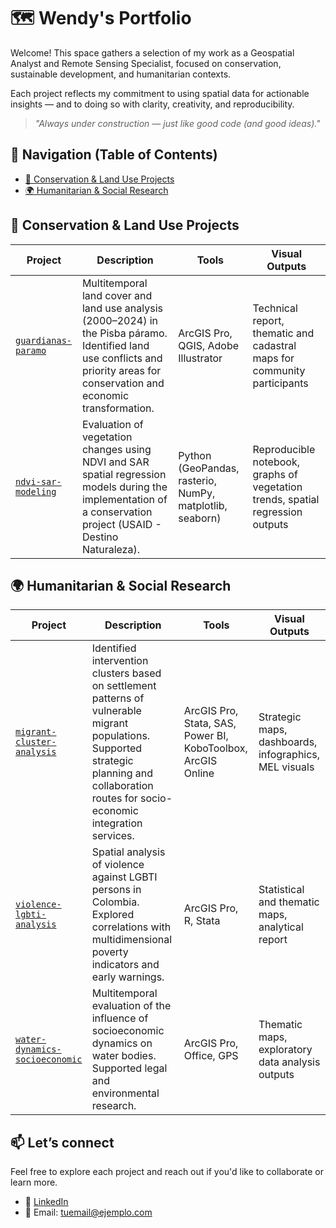 # 🗺️ Wendy's Portfolio



Welcome! This space gathers a selection of my work as a Geospatial Analyst and Remote Sensing Specialist, focused on conservation, sustainable development, and humanitarian contexts.

Each project reflects my commitment to using spatial data for actionable insights — and to doing so with clarity, creativity, and reproducibility.

> _"Always under construction — just like good code (and good ideas)."_


## 🧭 Navigation (Table of Contents)

- [🌱 Conservation & Land Use Projects](#conservation--land-use-projects)
- [🌍 Humanitarian & Social Research](#humanitarian--social-research)

## 🌱 Conservation & Land Use Projects

| Project | Description | Tools | Visual Outputs |
|--------|-------------|-------|----------------|
| [`guardianas-paramo`](#) | Multitemporal land cover and land use analysis (2000–2024) in the Pisba páramo. Identified land use conflicts and priority areas for conservation and economic transformation. | ArcGIS Pro, QGIS, Adobe Illustrator | Technical report, thematic and cadastral maps for community participants |
| [`ndvi-sar-modeling`](#) | Evaluation of vegetation changes using NDVI and SAR spatial regression models during the implementation of a conservation project (USAID - Destino Naturaleza). | Python (GeoPandas, rasterio, NumPy, matplotlib, seaborn) | Reproducible notebook, graphs of vegetation trends, spatial regression outputs |

## 🌍 Humanitarian & Social Research

| Project | Description | Tools | Visual Outputs |
|--------|-------------|-------|----------------|
| [`migrant-cluster-analysis`](#) | Identified intervention clusters based on settlement patterns of vulnerable migrant populations. Supported strategic planning and collaboration routes for socio-economic integration services. | ArcGIS Pro, Stata, SAS, Power BI, KoboToolbox, ArcGIS Online | Strategic maps, dashboards, infographics, MEL visuals |
| [`violence-lgbti-analysis`](#) | Spatial analysis of violence against LGBTI persons in Colombia. Explored correlations with multidimensional poverty indicators and early warnings. | ArcGIS Pro, R, Stata | Statistical and thematic maps, analytical report |
| [`water-dynamics-socioeconomic`](#) | Multitemporal evaluation of the influence of socioeconomic dynamics on water bodies. Supported legal and environmental research. | ArcGIS Pro, Office, GPS | Thematic maps, exploratory data analysis outputs |



## 📫 Let’s connect

Feel free to explore each project and reach out if you'd like to collaborate or learn more.

- 📍 [LinkedIn](https://www.linkedin.com/in/wendyolarte)
- 📧 Email: [tuemail@ejemplo.com](mailto:wolarte2017@gmail.com)
